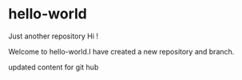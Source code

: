 # hello-world
Just another repository
Hi !

Welcome to hello-world.I have created a new repository and branch.

updated content for git hub
